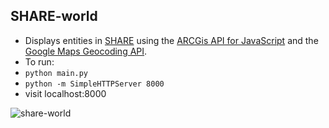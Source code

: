## SHARE-world
- Displays entities in [SHARE](https://share.osf.io) using the [ARCGis API for JavaScript](https://developers.arcgis.com/javascript/) and the [Google Maps Geocoding API](https://developers.google.com/maps/documentation/geocoding/intro).
- To run:
 - `python main.py` 
 - `python -m SimpleHTTPServer 8000`
 - visit localhost:8000
 
 
 ![share-world](https://github.com/caseyrollins/SHARE-world/blob/master/example.gif)
